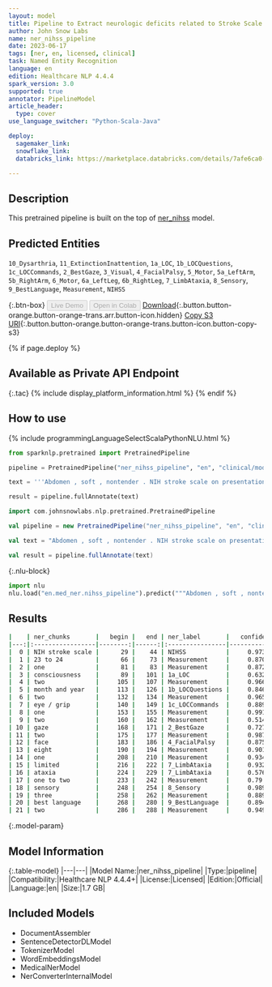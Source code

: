 ```yaml
---
layout: model
title: Pipeline to Extract neurologic deficits related to Stroke Scale (NIHSS)
author: John Snow Labs
name: ner_nihss_pipeline
date: 2023-06-17
tags: [ner, en, licensed, clinical]
task: Named Entity Recognition
language: en
edition: Healthcare NLP 4.4.4
spark_version: 3.0
supported: true
annotator: PipelineModel
article_header:
  type: cover
use_language_switcher: "Python-Scala-Java"

deploy:
  sagemaker_link: 
  snowflake_link: 
  databricks_link: https://marketplace.databricks.com/details/7afe6ca0-ad66-489b-b2d0-b31b0644d053/John-Snow-Labs_Extract-neurologic-deficits-related-to-Stroke-Scale-NIHSS

---
```


## Description

This pretrained pipeline is built on the top of [ner_nihss](https://nlp.johnsnowlabs.com/2021/11/15/ner_nihss_en.html) model.

## Predicted Entities

`10_Dysarthria`, `11_ExtinctionInattention`, `1a_LOC`, `1b_LOCQuestions`, `1c_LOCCommands`, `2_BestGaze`, `3_Visual`, `4_FacialPalsy`, `5_Motor`, `5a_LeftArm`, `5b_RightArm`, `6_Motor`, `6a_LeftLeg`, `6b_RightLeg`, `7_LimbAtaxia`, `8_Sensory`, `9_BestLanguage`, `Measurement`, `NIHSS`



{:.btn-box}
<button class="button button-orange" disabled>Live Demo</button>
<button class="button button-orange" disabled>Open in Colab</button>
[Download](https://s3.amazonaws.com/auxdata.johnsnowlabs.com/clinical/models/ner_nihss_pipeline_en_4.4.4_3.0_1686986980493.zip){:.button.button-orange.button-orange-trans.arr.button-icon.hidden}
[Copy S3 URI](s3://auxdata.johnsnowlabs.com/clinical/models/ner_nihss_pipeline_en_4.4.4_3.0_1686986980493.zip){:.button.button-orange.button-orange-trans.button-icon.button-copy-s3}

{% if page.deploy %}
## Available as Private API Endpoint

{:.tac}
{% include display_platform_information.html %}
{% endif %}

## How to use

<div class="tabs-box" markdown="1">
{% include programmingLanguageSelectScalaPythonNLU.html %}

```python
from sparknlp.pretrained import PretrainedPipeline

pipeline = PretrainedPipeline("ner_nihss_pipeline", "en", "clinical/models")

text = '''Abdomen , soft , nontender . NIH stroke scale on presentation was 23 to 24 for , one for consciousness , two for month and year and two for eye / grip , one to two for gaze , two for face , eight for motor , one for limited ataxia , one to two for sensory , three for best language and two for attention . On the neurologic examination the patient was intermittently'''

result = pipeline.fullAnnotate(text)
```
```scala
import com.johnsnowlabs.nlp.pretrained.PretrainedPipeline

val pipeline = new PretrainedPipeline("ner_nihss_pipeline", "en", "clinical/models")

val text = "Abdomen , soft , nontender . NIH stroke scale on presentation was 23 to 24 for , one for consciousness , two for month and year and two for eye / grip , one to two for gaze , two for face , eight for motor , one for limited ataxia , one to two for sensory , three for best language and two for attention . On the neurologic examination the patient was intermittently"

val result = pipeline.fullAnnotate(text)
```


{:.nlu-block}
```python
import nlu
nlu.load("en.med_ner.nihss_pipeline").predict("""Abdomen , soft , nontender . NIH stroke scale on presentation was 23 to 24 for , one for consciousness , two for month and year and two for eye / grip , one to two for gaze , two for face , eight for motor , one for limited ataxia , one to two for sensory , three for best language and two for attention . On the neurologic examination the patient was intermittently""")
```

</div>



## Results

```bash
|    | ner_chunks       |   begin |   end | ner_label       |   confidence |
|---:|:-----------------|--------:|------:|:----------------|-------------:|
|  0 | NIH stroke scale |      29 |    44 | NIHSS           |     0.973533 |
|  1 | 23 to 24         |      66 |    73 | Measurement     |     0.870567 |
|  2 | one              |      81 |    83 | Measurement     |     0.8726   |
|  3 | consciousness    |      89 |   101 | 1a_LOC          |     0.6322   |
|  4 | two              |     105 |   107 | Measurement     |     0.9665   |
|  5 | month and year   |     113 |   126 | 1b_LOCQuestions |     0.846433 |
|  6 | two              |     132 |   134 | Measurement     |     0.9659   |
|  7 | eye / grip       |     140 |   149 | 1c_LOCCommands  |     0.889433 |
|  8 | one              |     153 |   155 | Measurement     |     0.9917   |
|  9 | two              |     160 |   162 | Measurement     |     0.5144   |
| 10 | gaze             |     168 |   171 | 2_BestGaze      |     0.7272   |
| 11 | two              |     175 |   177 | Measurement     |     0.9872   |
| 12 | face             |     183 |   186 | 4_FacialPalsy   |     0.8758   |
| 13 | eight            |     190 |   194 | Measurement     |     0.9013   |
| 14 | one              |     208 |   210 | Measurement     |     0.9343   |
| 15 | limited          |     216 |   222 | 7_LimbAtaxia    |     0.9326   |
| 16 | ataxia           |     224 |   229 | 7_LimbAtaxia    |     0.5762   |
| 17 | one to two       |     233 |   242 | Measurement     |     0.79     |
| 18 | sensory          |     248 |   254 | 8_Sensory       |     0.9892   |
| 19 | three            |     258 |   262 | Measurement     |     0.8896   |
| 20 | best language    |     268 |   280 | 9_BestLanguage  |     0.89415  |
| 21 | two              |     286 |   288 | Measurement     |     0.949    |
```

{:.model-param}
## Model Information

{:.table-model}
|---|---|
|Model Name:|ner_nihss_pipeline|
|Type:|pipeline|
|Compatibility:|Healthcare NLP 4.4.4+|
|License:|Licensed|
|Edition:|Official|
|Language:|en|
|Size:|1.7 GB|

## Included Models

- DocumentAssembler
- SentenceDetectorDLModel
- TokenizerModel
- WordEmbeddingsModel
- MedicalNerModel
- NerConverterInternalModel